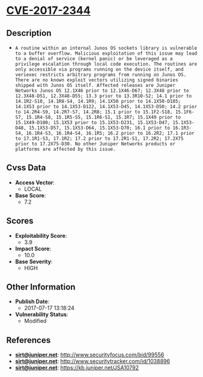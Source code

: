 
# [CVE-2017-2344](http://www.securityfocus.com/bid/99556)

## Description

- `A routine within an internal Junos OS sockets library is vulnerable to a buffer overflow. Malicious exploitation of this issue may lead to a denial of service (kernel panic) or be leveraged as a privilege escalation through local code execution. The routines are only accessible via programs running on the device itself, and veriexec restricts arbitrary programs from running on Junos OS. There are no known exploit vectors utilizing signed binaries shipped with Junos OS itself. Affected releases are Juniper Networks Junos OS 12.1X46 prior to 12.1X46-D67; 12.3X48 prior to 12.3X48-D51, 12.3X48-D55; 13.3 prior to 13.3R10-S2; 14.1 prior to 14.1R2-S10, 14.1R8-S4, 14.1R9; 14.1X50 prior to 14.1X50-D185; 14.1X53 prior to 14.1X53-D122, 14.1X53-D45, 14.1X53-D50; 14.2 prior to 14.2R4-S9, 14.2R7-S7, 14.2R8; 15.1 prior to 15.1F2-S18, 15.1F6-S7, 15.1R4-S8, 15.1R5-S5, 15.1R6-S1, 15.1R7; 15.1X49 prior to 15.1X49-D100; 15.1X53 prior to 15.1X53-D231, 15.1X53-D47, 15.1X53-D48, 15.1X53-D57, 15.1X53-D64, 15.1X53-D70; 16.1 prior to 16.1R3-S4, 16.1R4-S3, 16.1R4-S4, 16.1R5; 16.2 prior to 16.2R2; 17.1 prior to 17.1R1-S3, 17.1R2; 17.2 prior to 17.2R1-S1, 17.2R2; 17.2X75 prior to 17.2X75-D30. No other Juniper Networks products or platforms are affected by this issue.`

## Cvss Data

- **Access Vector**:
  - LOCAL
- **Base Score**:
  - 7.2

## Scores

- **Exploitability Score**:
  - 3.9
- **Impact Score**:
  - 10.0
- **Base Severity**:
  - HIGH

## Other Information

- **Publish Date**:
  - 2017-07-17 13:18:24
- **Vulnerability Status**:
  - Modified

## References

- **sirt@juniper.net**: http://www.securityfocus.com/bid/99556
- **sirt@juniper.net**: http://www.securitytracker.com/id/1038896
- **sirt@juniper.net**: https://kb.juniper.net/JSA10792

